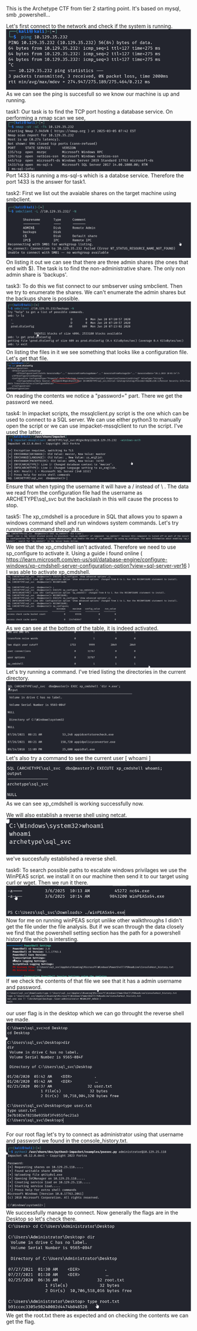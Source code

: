This is the Archetype CTF from tier 2 starting point.
It's based on mysql, smb ,powershell...

Let's first connect to the network and check if the system is running.
![alt text](images/archetype_1.png)
As we can see the ping is succesfull so we know our machine is up and running.

task1:
Our task is to find the TCP port hosting a database service. On performing a nmap scan we see,
![alt text](images/archetype_2.png)
Port 1433 is running a ms-sql-s which is a databse service. Therefore the port 1433 is the answer for task1.

task2:
First we list out the avaiable shares on the target machine using smbclient.
![alt text](images/archetype_3.png)
On listing it out we can see that there are three admin shares (the ones that end with $).
The task is to find the non-administrative share. The only non admin share is 'backups'.

task3:
To do this we fist connect to our smbserver using smbclient. Then we try to enumerate the shares. We can't enumerate the admin shares but the backups share is possible.
![alt text](images/archetype_4.png)
On listing the files in it we see something that looks like a configuration file. Let's get that file.
![alt text](images/archetype_5.png)
On reading the contents we notice a "password=" part. There we get the password we need.

task4:
In impacket scripts, the mssqlclient.py script is the one which can be used to connect to a SQL server.
We can use either python3 to manually open the script or we can use impacket-mssqlclient to run the script.
I've used the latter.
![alt text](images/archetype_6.png)
Ensure that when typing the username it will have a / instead of \ . The data we read from the configuration file had the username as ARCHETYPE\sql_svc but the backslash in this will cause the process to stop. 

task5:
The xp_cmdshell is a procedure in SQL that allows you to spawn a windows command shell and run windows system commands.
Let's try running a command through it.
![alt text](images/archetype_7.png)
We see that the xp_cmdshell isn't activated. Therefore we need to use sp_configure to activate it.
Using a guide i found online ( https://learn.microsoft.com/en-us/sql/database-engine/configure-windows/xp-cmdshell-server-configuration-option?view=sql-server-ver16 )
I was able to activate xp_cmdshell.
![alt text](images/archetype_8.png)
As we can see at the bottom of the table, it is indeed activated.
![alt text](images/archetype_9.png)
Let's try running a command.
I've tried listing the directories in the current directory.
![alt text](images/archetype_10.png)
Let's also try a command to see the current user [ whoami ]
![alt text](images/archetype_11.png)
As we can see xp_cmdshell is working successfully now.

We will also establish a reverse shell using netcat.
![alt text](images/archetype_12.png)
we've succesfully established a reverse shell.


task6: 
To search possible paths to escalate windows privilages we use the WinPEAS script.
we install it on our machine then send it to our target using curl or wget. Then we run it there.
![alt text](images/archetype_14.png)
Now for me on running winPEAS script unlike other walkthroughs I didn't get the file under the file analysis.
But if we scan through the data closely we find that the powershell setting section has the path for a powershell
history file which is intersting.
![alt text](images/archetype_15.png)
If we check the contents of that file we see that it has a admin username and password.
![alt text](images/archetype_16.png)

our user flag is in the desktop which we can go throught the reverse shell we made.
![alt text](images/archetype_13.png)

For our root flag let's try to connect as administrator using that username and password we found in the 
console_history.txt.
![alt text](images/archetype_17.png)
We successfully manage to connect.
Now generally the flags are in the Desktop so let's check there.
![alt text](images/archetype_18.png)
We get the root.txt there as expected and on checking the contents we can get the flag.